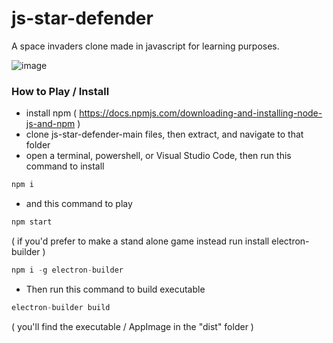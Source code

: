 # js-star-defender
A space invaders clone made in javascript for learning purposes.

![image](https://user-images.githubusercontent.com/11281480/131918342-84dfb3e2-0c02-4bd2-a245-83833f962280.png)

### How to Play / Install
* install npm ( https://docs.npmjs.com/downloading-and-installing-node-js-and-npm )
* clone js-star-defender-main files, then extract, and navigate to that folder
* open a terminal, powershell, or Visual Studio Code, then run this command to install

```js
npm i
```
* and this command to play

```js
npm start
```

( if you'd prefer to make a stand alone game instead run install electron-builder )

```js
npm i -g electron-builder
```

* Then run this command to build executable

```js
electron-builder build
```

( you'll find the executable / AppImage in the "dist" folder )
